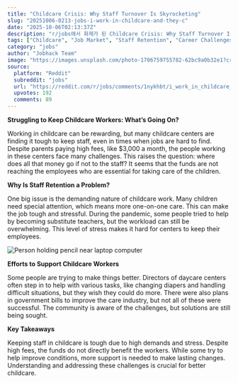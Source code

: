 ```yaml
---
title: "Childcare Crisis: Why Staff Turnover Is Skyrocketing"
slug: "20251006-0213-jobs-i-work-in-childcare-and-they-c"
date: "2025-10-06T02:13:37Z"
description: "r/jobs에서 화제가 된 Childcare Crisis: Why Staff Turnover Is Skyrocketing에 대한 깊이 있는 분석과 인사이트"
tags: ["Childcare", "Job Market", "Staff Retention", "Career Challenges"]
category: "jobs"
author: "Jobhack Team"
image: "https://images.unsplash.com/photo-1706759755782-62bc9a0b32e1?crop=entropy&cs=tinysrgb&fit=max&fm=jpg&ixid=M3w3OTU0NDF8MHwxfHNlYXJjaHw0NXx8am9iJTIwc2VhcmNofGVufDF8MHx8fDE3NTk3MTY4MDh8MA&ixlib=rb-4.1.0&q=80&w=1080"
source:
  platform: "Reddit"
  subreddit: "jobs"
  url: "https://reddit.com/r/jobs/comments/1nykhbt/i_work_in_childcare_and_they_cant_keep_staff_even/"
  upvotes: 192
  comments: 89
---
```


**Struggling to Keep Childcare Workers: What’s Going On?**

Working in childcare can be rewarding, but many childcare centers are finding it tough to keep staff, even in times when jobs are hard to find. Despite parents paying high fees, like $3,000 a month, the people working in these centers face many challenges. This raises the question: where does all that money go if not to the staff? It seems that the funds are not reaching the employees who are essential for taking care of the children.

**Why Is Staff Retention a Problem?**

One big issue is the demanding nature of childcare work. Many children need special attention, which means more one-on-one care. This can make the job tough and stressful. During the pandemic, some people tried to help by becoming substitute teachers, but the workload can still be overwhelming. This level of stress makes it hard for centers to keep their employees.

![Person holding pencil near laptop computer](https://images.unsplash.com/photo-1454165804606-c3d57bc86b40?crop=entropy&cs=tinysrgb&fit=max&fm=jpg&ixid=M3w3OTU0NDF8MHwxfHNlYXJjaHwxN3x8Y2FyZWVyfGVufDF8MHx8fDE3NTk3MTY4MDl8MA&ixlib=rb-4.1.0&q=80&w=1080)

**Efforts to Support Childcare Workers**

Some people are trying to make things better. Directors of daycare centers often step in to help with various tasks, like changing diapers and handling difficult situations, but they wish they could do more. There were also plans in government bills to improve the care industry, but not all of these were successful. The community is aware of the challenges, but solutions are still being sought.

**Key Takeaways**

Keeping staff in childcare is tough due to high demands and stress. Despite high fees, the funds do not directly benefit the workers. While some try to help improve conditions, more support is needed to make lasting changes. Understanding and addressing these challenges is crucial for better childcare.